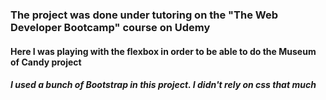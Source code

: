 <h3>The project was done under tutoring on the "The Web Developer Bootcamp" course on Udemy</h3>
<h4>Here I was playing with the flexbox in order to be able to do the Museum of Candy project</h4>
<h5>I used a bunch of Bootstrap in this project. I didn't rely on css that much</h5>
